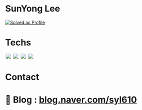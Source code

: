 # SunYong Lee
[![Solved.ac Profile](http://mazassumnida.wtf/api/v2/generate_badge?boj=ckdlscjs2)](https://solved.ac/ckdlscjs2/)

# Techs 
<img src = "https://img.shields.io/badge/-C-black?style=flat&logo=c%2B%2B" style="height : auto; margin-left : 2px; margin-right : 2px;"/> <img src = "https://img.shields.io/badge/-C++-black?style=flat&logo=c%2B%2B" style="height : auto; margin-left : 2px; margin-right : 2px;"/> <img src="https://img.shields.io/badge/direct%20x%20-%23313131.svg?&style=flat&logo=Microsoft&logoColor=white" style="height : auto; margin-left : 2px; margin-right : 2px;"/> <img src="https://img.shields.io/badge/unreal%20engine%20-%23313131.svg?&style=flat&logo=unreal%20engine&logoColor=white" style="height : auto; margin-left : 2px; margin-right : 2px;"/> 
# Contact 
#  📂 Blog : <a href="https://https://blog.naver.com/syl610/"> [blog.naver.com/syl610](https://blog.naver.com/syl610) </a>
